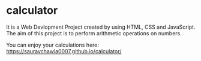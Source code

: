# calculator
It is a Web Devlopment Project created by using HTML, CSS and JavaScript. The aim of this project is to perform arithmetic operations on numbers.

You can enjoy your calculations here: https://sauravchawla0007.github.io/calculator/
